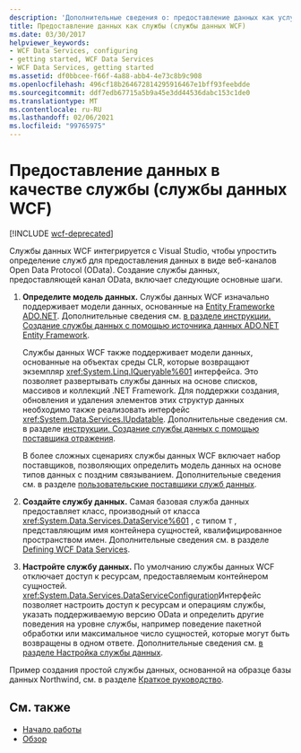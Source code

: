 ```yaml
---
description: 'Дополнительные сведения о: предоставление данных как услуги (службы данных WCF)'
title: Предоставление данных как службы (службы данных WCF)
ms.date: 03/30/2017
helpviewer_keywords:
- WCF Data Services, configuring
- getting started, WCF Data Services
- WCF Data Services, getting started
ms.assetid: df0bbcee-f66f-4a88-abb4-4e73c8b9c908
ms.openlocfilehash: 496cf18b264672814295916467e1bff93feebdde
ms.sourcegitcommit: ddf7edb67715a5b9a45e3dd44536dabc153c1de0
ms.translationtype: MT
ms.contentlocale: ru-RU
ms.lasthandoff: 02/06/2021
ms.locfileid: "99765975"
---
```

# <a name="expose-your-data-as-a-service-wcf-data-services"></a>Предоставление данных в качестве службы (службы данных WCF)

[!INCLUDE [wcf-deprecated](~/includes/wcf-deprecated.md)]

Службы данных WCF интегрируется с Visual Studio, чтобы упростить определение служб для предоставления данных в виде веб-каналов Open Data Protocol (OData). Создание службы данных, предоставляющей канал OData, включает следующие основные шаги.

1. **Определите модель данных.** Службы данных WCF изначально поддерживает модели данных, основанные на [Entity Frameworkе ADO.NET](../adonet/ef/index.md). Дополнительные сведения см. [в разделе инструкции. Создание службы данных с помощью источника данных ADO.NET Entity Framework](create-a-data-service-using-an-adonet-ef-data-wcf.md).

     Службы данных WCF также поддерживает модели данных, основанные на объектах среды CLR, которые возвращают экземпляр <xref:System.Linq.IQueryable%601> интерфейса. Это позволяет развертывать службы данных на основе списков, массивов и коллекций .NET Framework. Для поддержки создания, обновления и удаления элементов этих структур данных необходимо также реализовать интерфейс <xref:System.Data.Services.IUpdatable>. Дополнительные сведения см. в разделе [инструкции. Создание службы данных с помощью поставщика отражения](create-a-data-service-using-rp-wcf-data-services.md).

     В более сложных сценариях службы данных WCF включает набор поставщиков, позволяющих определить модель данных на основе типов данных с поздним связыванием. Дополнительные сведения см. в разделе [пользовательские поставщики служб данных](custom-data-service-providers-wcf-data-services.md).

2. **Создайте службу данных.** Самая базовая служба данных предоставляет класс, производный от класса <xref:System.Data.Services.DataService%601> , с типом `T` , представляющим имя контейнера сущностей, квалифицированное пространством имен. Дополнительные сведения см. в разделе [Defining WCF Data Services](defining-wcf-data-services.md).

3. **Настройте службу данных.** По умолчанию службы данных WCF отключает доступ к ресурсам, предоставляемым контейнером сущностей. <xref:System.Data.Services.DataServiceConfiguration>Интерфейс позволяет настроить доступ к ресурсам и операциям службы, указать поддерживаемую версию OData и определить другие поведения на уровне службы, например поведение пакетной обработки или максимальное число сущностей, которые могут быть возвращены в одном ответе. Дополнительные сведения см. [в разделе Настройка службы данных](configuring-the-data-service-wcf-data-services.md).

Пример создания простой службы данных, основанной на образце базы данных Northwind, см. в разделе [Краткое руководство](quickstart-wcf-data-services.md).

## <a name="see-also"></a>См. также

- [Начало работы](getting-started-with-wcf-data-services.md)
- [Обзор](wcf-data-services-overview.md)
